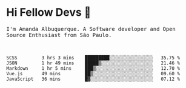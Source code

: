 # Hi Fellow Devs :wave:
   
<p>
  <samp>
    I'm Amanda Albuquerque. A Software developer and Open Source Enthusiast from São Paulo.
  </samp>

  
<!--   [![Twitter Follow](https://img.shields.io/twitter/follow/alalbux?style=social)](https://www.twitter.com/alalbux)
  [![Linkedin Badge](https://img.shields.io/badge/-alalbux-blue?style=flat-square&logo=Linkedin&logoColor=white&link=https://www.linkedin.com/in/alalbux/)](https://www.linkedin.com/in/alalbux/)
  [![Medium Badge](https://img.shields.io/badge/-alalbux-black?style=flat-square&logo=Medium&logoColor=white&link=https://medium.com/@alalbux)](https://medium.com/@alalbux) -->
</p>

  <br/>
  

<!--START_SECTION:waka-->
```text
SCSS         3 hrs 3 mins    █████████░░░░░░░░░░░░░░░░   35.75 % 
JSON         1 hr 49 mins    █████▒░░░░░░░░░░░░░░░░░░░   21.46 % 
Markdown     1 hr 5 mins     ███▒░░░░░░░░░░░░░░░░░░░░░   12.70 % 
Vue.js       49 mins         ██▒░░░░░░░░░░░░░░░░░░░░░░   09.60 % 
JavaScript   36 mins         █▓░░░░░░░░░░░░░░░░░░░░░░░   07.12 % 
```
<!--END_SECTION:waka-->

